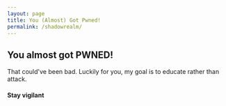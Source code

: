 ```yaml
---
layout: page
title: You (Almost) Got Pwned!
permalink: /shadowrealm/
---
```


## You almost got PWNED!

That could've been bad. Luckily for you, my goal is to educate rather than attack. 

#### Stay vigilant